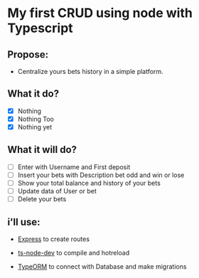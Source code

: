 # My first CRUD using node with Typescript

## Propose:
- Centralize yours bets history in a simple platform.

## What it do?
- [x] Nothing
- [x] Nothing Too
- [x] Nothing yet

## What it will do?
- [ ] Enter with Username and First deposit
- [ ] Insert your bets with Description bet odd and win or lose
- [ ] Show your total balance and history of your bets
- [ ] Update data of User or bet
- [ ] Delete your bets

## i'll use: 
- [Express](expressjs.com) to create routes

- [ts-node-dev](www.npmjs.com/package/ts-node-dev) to compile and hotreload

- [TypeORM](typeorm.io) to connect with Database and make migrations